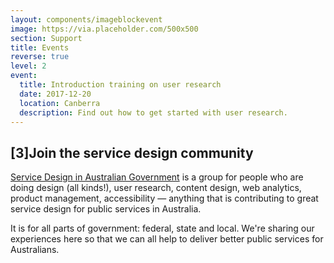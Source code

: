 ```yaml
---
layout: components/imageblockevent
image: https://via.placeholder.com/500x500
section: Support
title: Events
reverse: true
level: 2
event:
  title: Introduction training on user research
  date: 2017-12-20
  location: Canberra
  description: Find out how to get started with user research.
---
```


## [3]Join the service design community
[Service Design in Australian Government](https://groups.google.com/a/digital.gov.au/forum/#!forum/service-design-in-australian-government) is a group for people who are doing design (all kinds!), user research, content design, web analytics, product management, accessibility — anything that is contributing to great service design for public services in Australia.

It is for all parts of government: federal, state and local. We're sharing our experiences here so that we can all help to deliver better public services for Australians.
